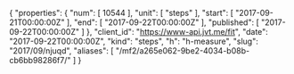{
  "properties": {
    "num": [
      10544
    ],
    "unit": [
      "steps"
    ],
    "start": [
      "2017-09-21T00:00:00Z"
    ],
    "end": [
      "2017-09-22T00:00:00Z"
    ],
    "published": [
      "2017-09-22T00:00:00Z"
    ]
  },
  "client_id": "https://www-api.jvt.me/fit",
  "date": "2017-09-22T00:00:00Z",
  "kind": "steps",
  "h": "h-measure",
  "slug": "2017/09/njuqd",
  "aliases": [
    "/mf2/a265e062-9be2-4034-b08b-cb6bb98286f7/"
  ]
}
